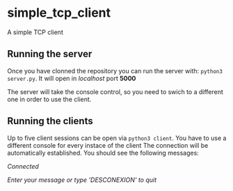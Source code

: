 # simple_tcp_client
A simple TCP client

## Running the server
Once you have clonned the repository you can run the server with:
`python3 server.py`. It will open in *localhost* port **5000**

The server will take the console control, so you need to swich to a different one in order to use the client.

## Running the clients
Up to five client sessions can be open via `python3 client`. You have to use a different console for every instace of the client 
The connection will be automatically established. You should see the following messages:

*Connected*

*Enter your message or type 'DESCONEXION' to quit*


